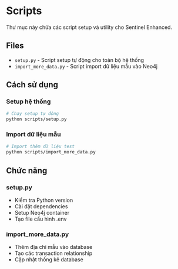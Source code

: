 # Scripts

Thư mục này chứa các script setup và utility cho Sentinel Enhanced.

## Files

- `setup.py` - Script setup tự động cho toàn bộ hệ thống
- `import_more_data.py` - Script import dữ liệu mẫu vào Neo4j

## Cách sử dụng

### Setup hệ thống
```bash
# Chạy setup tự động
python scripts/setup.py
```

### Import dữ liệu mẫu
```bash
# Import thêm dữ liệu test
python scripts/import_more_data.py
```

## Chức năng

### setup.py
- Kiểm tra Python version
- Cài đặt dependencies
- Setup Neo4j container
- Tạo file cấu hình .env

### import_more_data.py
- Thêm địa chỉ mẫu vào database
- Tạo các transaction relationship
- Cập nhật thống kê database 